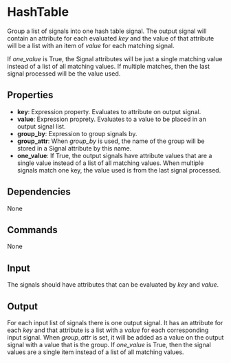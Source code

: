 HashTable
=======

Group a list of signals into one hash table signal. The output signal will contain an attribute for each evaluated *key* and the value of that attribute will be a list with an item of *value* for each matching signal.

If *one_value* is True, the Signal attributes will be just a single matching value instead of a list of all matching values. If multiple matches, then the last signal processed will be the value used.

Properties
--------------

-   **key**: Expression property. Evaluates to attribute on output signal.
-   **value**: Expression proprety. Evaluates to a value to be placed in an output signal list.
-   **group_by**: Expression to group signals by. 
-   **group_attr**: When *group_by* is used, the name of the group will be stored in a Signal attribute by this name.
-   **one_value**: If True, the output signals have attribute values that are a single value instead of a list of all matching values. When multiple signals match one key, the value used is from the last signal processed.


Dependencies
----------------
None

Commands
----------------
None

Input
-------
The signals should have attributes that can be evaluated by *key* and *value*.

Output
---------
For each input list of signals there is one output signal. It has an attribute for each *key* and that attribute is a list with a *value* for each corresponding input signal. When *group_attr* is set, it will be added as a value on the output signal with a value that is the group. If *one_value* is True, then the signal values are a single item instead of a list of all matching values.
